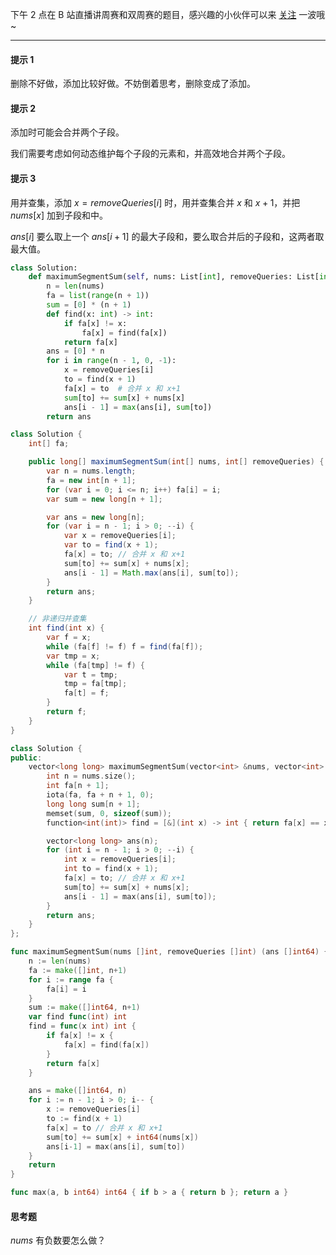 下午 2 点在 B 站直播讲周赛和双周赛的题目，感兴趣的小伙伴可以来 [关注](https://space.bilibili.com/206214/dynamic) 一波哦~

---

#### 提示 1

删除不好做，添加比较好做。不妨倒着思考，删除变成了添加。

#### 提示 2

添加时可能会合并两个子段。

我们需要考虑如何动态维护每个子段的元素和，并高效地合并两个子段。

#### 提示 3

用并查集，添加 $x=\textit{removeQueries}[i]$ 时，用并查集合并 $x$ 和 $x+1$，并把 $\textit{nums}[x]$ 加到子段和中。

$\textit{ans}[i]$ 要么取上一个 $\textit{ans}[i+1]$ 的最大子段和，要么取合并后的子段和，这两者取最大值。

```py [sol1-Python3]
class Solution:
    def maximumSegmentSum(self, nums: List[int], removeQueries: List[int]) -> List[int]:
        n = len(nums)
        fa = list(range(n + 1))
        sum = [0] * (n + 1)
        def find(x: int) -> int:
            if fa[x] != x:
                fa[x] = find(fa[x])
            return fa[x]
        ans = [0] * n
        for i in range(n - 1, 0, -1):
            x = removeQueries[i]
            to = find(x + 1)
            fa[x] = to  # 合并 x 和 x+1
            sum[to] += sum[x] + nums[x]
            ans[i - 1] = max(ans[i], sum[to])
        return ans
```

```java [sol1-Java]
class Solution {
    int[] fa;

    public long[] maximumSegmentSum(int[] nums, int[] removeQueries) {
        var n = nums.length;
        fa = new int[n + 1];
        for (var i = 0; i <= n; i++) fa[i] = i;
        var sum = new long[n + 1];

        var ans = new long[n];
        for (var i = n - 1; i > 0; --i) {
            var x = removeQueries[i];
            var to = find(x + 1);
            fa[x] = to; // 合并 x 和 x+1
            sum[to] += sum[x] + nums[x];
            ans[i - 1] = Math.max(ans[i], sum[to]);
        }
        return ans;
    }

    // 非递归并查集
    int find(int x) {
        var f = x;
        while (fa[f] != f) f = find(fa[f]);
        var tmp = x;
        while (fa[tmp] != f) {
            var t = tmp;
            tmp = fa[tmp];
            fa[t] = f;
        }
        return f;
    }
}
```

```cpp [sol1-C++]
class Solution {
public:
    vector<long long> maximumSegmentSum(vector<int> &nums, vector<int> &removeQueries) {
        int n = nums.size();
        int fa[n + 1];
        iota(fa, fa + n + 1, 0);
        long long sum[n + 1];
        memset(sum, 0, sizeof(sum));
        function<int(int)> find = [&](int x) -> int { return fa[x] == x ? x : fa[x] = find(fa[x]); };

        vector<long long> ans(n);
        for (int i = n - 1; i > 0; --i) {
            int x = removeQueries[i];
            int to = find(x + 1);
            fa[x] = to; // 合并 x 和 x+1
            sum[to] += sum[x] + nums[x];
            ans[i - 1] = max(ans[i], sum[to]);
        }
        return ans;
    }
};
```

```go [sol1-Go]
func maximumSegmentSum(nums []int, removeQueries []int) (ans []int64) {
	n := len(nums)
	fa := make([]int, n+1)
	for i := range fa {
		fa[i] = i
	}
	sum := make([]int64, n+1)
	var find func(int) int
	find = func(x int) int {
		if fa[x] != x {
			fa[x] = find(fa[x])
		}
		return fa[x]
	}

	ans = make([]int64, n)
	for i := n - 1; i > 0; i-- {
		x := removeQueries[i]
		to := find(x + 1)
		fa[x] = to // 合并 x 和 x+1
		sum[to] += sum[x] + int64(nums[x])
		ans[i-1] = max(ans[i], sum[to])
	}
	return
}

func max(a, b int64) int64 { if b > a { return b }; return a }
```

#### 思考题

$\textit{nums}$ 有负数要怎么做？

